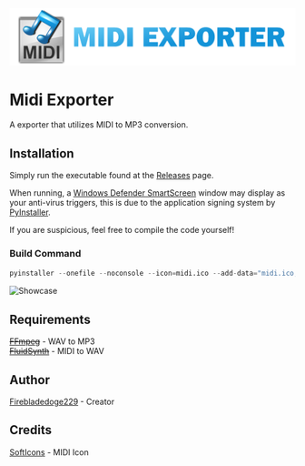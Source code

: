 ![Midi Exporter](https://github.com/Firebladedoge229/MidiExporter/blob/main/midiexporter.png?raw=true)

# Midi Exporter

A exporter that utilizes MIDI to MP3 conversion.

## Installation

Simply run the executable found at the [Releases](https://github.com/Firebladedoge229/MidiExporter/releases/latest) page.

When running, a [Windows Defender SmartScreen](https://learn.microsoft.com/en-us/windows/security/operating-system-security/virus-and-threat-protection/microsoft-defender-smartscreen/) window may display as your anti-virus triggers, this is due to the application signing system by [PyInstaller](https://github.com/pyinstaller/pyinstaller).

If you are suspicious, feel free to compile the code yourself!

### Build Command
```py
pyinstaller --onefile --noconsole --icon=midi.ico --add-data="midi.ico;." --add-data="sv_ttk;sv_ttk" --add-data="ffmpeg;ffmpeg" --add-data="fluidsynth;fluidsynth" midiexporter.py
```
![Showcase](https://github.com/Firebladedoge229/MidiExporter/assets/72758695/c203d502-0aa9-4078-a647-42d83e713318)

## Requirements

~~[FFmpeg](https://ffmpeg.org/download.html)~~ - WAV to MP3\
~~[FluidSynth](https://github.com/FluidSynth/fluidsynth/releases/latest)~~ - MIDI to WAV

## Author

[Firebladedoge229](https://www.github.com/Firebladedoge229) - Creator

## Credits 

[SoftIcons](https://www.softicons.com/system-icons/toyfactory-icons-by-mira/file-midi-icon) - MIDI Icon
